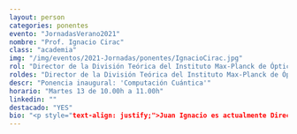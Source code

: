 ```yaml
---
layout: person
categories: ponentes
evento: "JornadasVerano2021"
nombre: "Prof. Ignacio Cirac"
class: "academia"
img: "/img/eventos/2021-Jornadas/ponentes/IgnacioCirac.jpg"
rol: "Director de la División Teórica del Instituto Max-Planck de Óptica Cuántica, Premio Wolf y Medalla de Oro de la RSEF"
roldes: "Director de la División Teórica del Instituto Max-Planck de Óptica Cuántica & Premio Wolf"
descr: "Ponencia inaugural: 'Computación Cuántica'"
horario: "Martes 13 de 10.00h a 11.00h"
linkedin: ""
destacado: "YES"
bio: "<p style="text-align: justify;">Juan Ignacio es actualmente Director de la División de Teória, Instituto Max Planck de Óptica Cuántica, Garching, Alemania.</p><p style="text-align: justify;">Juan Ignacio Cirac (Manresa, 1965) se licenció en Física Fundamental en la Universidad Complutense de Madrid en 1988 y obtuvo el doctorado en 1991. Profesor titular de la Universidad de Castilla-La Mancha desde 1991 hasta 1996, periodo en el que paso largas estancias en la Universidad de Colorado y la Universidad de Harvard. Catedrático de Física Teória en la Universidad de Innsbruck (Austria) desde 1996 hasta el 2001. Miembro de la Sociedad Max Planck desde 2001, es desde ese mismo año director en el Instituto Max Planck de Óptica Cuántica (Garching, Alemania). En el año 2002 fue nombrado profesor honorario de la Universidad Técnica de Munich.</p><p style="text-align: justify;"> Experto en computación cuántica y sus aplicaciones en el campo de la información, su línea de investigación se centra en la teoría cuántica de la información. Según sus teorías, el ordenador cuántico revolucionará el mundo de la información, y será posible asimismo una comunicación más eficaz y una mayor seguridad en el tratamiento y transmisión de datos. Es miembro de la Real Academia de Ciencias Española, de la alemana (Leopoldina) y de la bávara, correspondiente de las academias de Ciencias Austriaca, de Zaragoza y de Barcelona, así como miembro de la Sociedad Americana de Física. Su trabajo ha sido objeto de numerosos galardones, entre los que destacan el Premio Felix Kuschenitz de la Academia Austriaca de Ciencias en 2001, el Quantum Electronics de la Fundación Europea de Física en el 2005, el Premio Príncipe de Asturias a la Investigación Científica y Técnica en 2006, el Premio Nacional de Investigación Blas Cabrera en 2007, el Premio Fundación BBVA Fronteras del Conocimiento y la Cultura en Ciencias Básicas 2008, la medalla Franklin 2010, la Medalla Niels Bohr 2013, el premio Wolf en 2013, el premio de Física Teórica de la Ciudad de Hamburgo en 2015, la Medalla Max Planck de la Sociedad Alemana de Física en 2018, y, recientemente, el premio de Ordenador cuántico de la Fundación Micius en 2019. Es Doctor Honoris Causa por las Universidades de Castilla-La Mancha, Politécnica de Barcelona, Zaragoza, Valencia, la Politécnica de Valencia, Europea de Madrid, y Buenos Aires. </p>"
---
```


